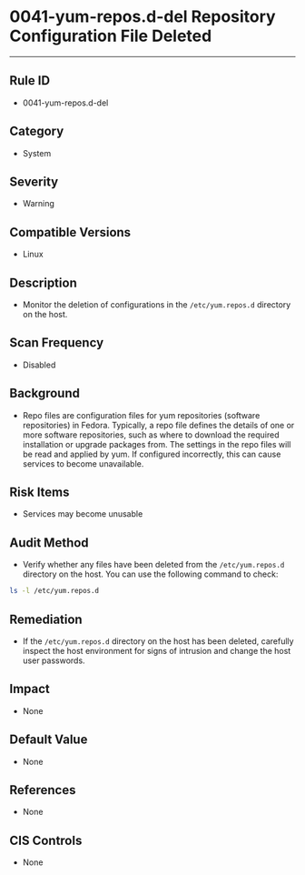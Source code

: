 # 0041-yum-repos.d-del Repository Configuration File Deleted
---

## Rule ID

- 0041-yum-repos.d-del


## Category

- System


## Severity

- Warning


## Compatible Versions


- Linux




## Description


- Monitor the deletion of configurations in the `/etc/yum.repos.d` directory on the host.



## Scan Frequency
- Disabled

## Background


- Repo files are configuration files for yum repositories (software repositories) in Fedora. Typically, a repo file defines the details of one or more software repositories, such as where to download the required installation or upgrade packages from. The settings in the repo files will be read and applied by yum. If configured incorrectly, this can cause services to become unavailable.



## Risk Items


- Services may become unusable



## Audit Method
- Verify whether any files have been deleted from the `/etc/yum.repos.d` directory on the host. You can use the following command to check:

```bash
ls -l /etc/yum.repos.d
```



## Remediation
- If the `/etc/yum.repos.d` directory on the host has been deleted, carefully inspect the host environment for signs of intrusion and change the host user passwords.



## Impact


- None




## Default Value


- None




## References


- None



## CIS Controls


- None